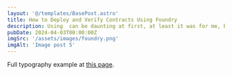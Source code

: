 ```yaml
---
layout: '@/templates/BasePost.astro'
title: How to Deploy and Verify Contracts Using Foundry
description: Using  can be daunting at first, at least it was for me, but once I learned how to do it, I realized it was stupidly easy!
pubDate: 2024-04-03T00:00:00Z
imgSrc: '/assets/images/foundry.png'
imgAlt: 'Image post 5'
---
```


Full typography example at [this page](https://medium.com/@zarahgathoni76/how-to-deploy-and-verify-contracts-using-foundry-61234841b051).
